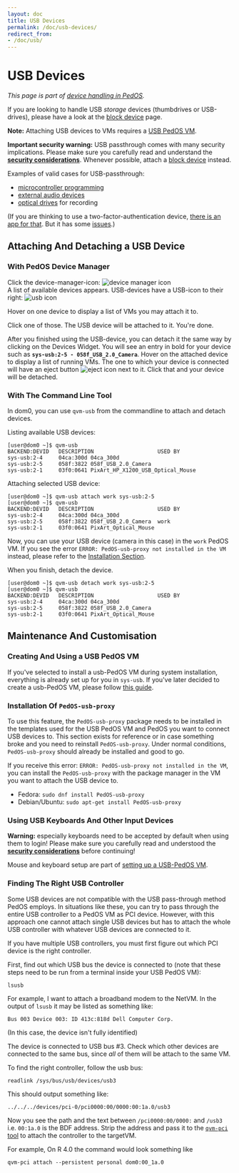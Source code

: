 ```yaml
---
layout: doc
title: USB Devices
permalink: /doc/usb-devices/
redirect_from:
- /doc/usb/
---
```


# USB Devices #

*This page is part of [device handling in PedOS].*

If you are looking to handle USB *storage* devices (thumbdrives or USB-drives), please have a look at the [block device] page.

**Note:** Attaching USB devices to VMs requires a [USB PedOS VM][USB-PedOS VM howto].

**Important security warning:** USB passthrough comes with many security implications.
Please make sure you carefully read and understand the **[security considerations]**.
Whenever possible, attach a [block device] instead.

Examples of valid cases for USB-passthrough:

 - [microcontroller programming]
 - [external audio devices]
 - [optical drives] for recording

(If you are thinking to use a two-factor-authentication device, [there is an app for that][PedOS u2f proxy].
But it has some [issues][4661].)


## Attaching And Detaching a USB Device ##


### With PedOS Device Manager ###

Click the device-manager-icon: ![device manager icon]  
A list of available devices appears.
USB-devices have a USB-icon to their right: ![usb icon]

Hover on one device to display a list of VMs you may attach it to.

Click one of those.
The USB device will be attached to it.
You're done.

After you finished using the USB-device, you can detach it the same way by clicking on the Devices Widget.
You will see an entry in bold for your device such as **`sys-usb:2-5 - 058f_USB_2.0_Camera`**.
Hover on the attached device to display a list of running VMs.
The one to which your device is connected will have an eject button ![eject icon] next to it.
Click that and your device will be detached.


### With The Command Line Tool ###

In dom0, you can use `qvm-usb` from the commandline to attach and detach devices.

Listing available USB devices:

    [user@dom0 ~]$ qvm-usb
    BACKEND:DEVID   DESCRIPTION                    USED BY
    sys-usb:2-4     04ca:300d 04ca_300d
    sys-usb:2-5     058f:3822 058f_USB_2.0_Camera
    sys-usb:2-1     03f0:0641 PixArt_HP_X1200_USB_Optical_Mouse

Attaching selected USB device:

    [user@dom0 ~]$ qvm-usb attach work sys-usb:2-5
    [user@dom0 ~]$ qvm-usb
    BACKEND:DEVID   DESCRIPTION                    USED BY
    sys-usb:2-4     04ca:300d 04ca_300d
    sys-usb:2-5     058f:3822 058f_USB_2.0_Camera  work
    sys-usb:2-1     03f0:0641 PixArt_Optical_Mouse

Now, you can use your USB device (camera in this case) in the `work` PedOS VM.
If you see the error `ERROR: PedOS-usb-proxy not installed in the VM` instead, please refer to the [Installation Section].

When you finish, detach the device.

    [user@dom0 ~]$ qvm-usb detach work sys-usb:2-5
    [user@dom0 ~]$ qvm-usb
    BACKEND:DEVID   DESCRIPTION                    USED BY
    sys-usb:2-4     04ca:300d 04ca_300d
    sys-usb:2-5     058f:3822 058f_USB_2.0_Camera
    sys-usb:2-1     03f0:0641 PixArt_Optical_Mouse


## Maintenance And Customisation ##


### Creating And Using a USB PedOS VM ###

If you've selected to install a usb-PedOS VM during system installation, everything is already set up for you in `sys-usb`.
If you've later decided to create a usb-PedOS VM, please follow [this guide][USB-PedOS VM howto].


### Installation Of `PedOS-usb-proxy` ###

To use this feature, the `PedOS-usb-proxy` package needs to be installed in the templates used for the USB PedOS VM and PedOS you want to connect USB devices to.
This section exists for reference or in case something broke and you need to reinstall `PedOS-usb-proxy`.
Under normal conditions, `PedOS-usb-proxy` should already be installed and good to go.

If you receive this error: `ERROR: PedOS-usb-proxy not installed in the VM`, you can install the `PedOS-usb-proxy` with the package manager in the VM you want to attach the USB device to.

- Fedora: `sudo dnf install PedOS-usb-proxy`
- Debian/Ubuntu: `sudo apt-get install PedOS-usb-proxy`


### Using USB Keyboards And Other Input Devices ###

**Warning:** especially keyboards need to be accepted by default when using them to login! Please make sure you carefully read and understood the **[security considerations]** before continuing!

Mouse and keyboard setup are part of [setting up a USB-PedOS VM][keyboard setup].


### Finding The Right USB Controller ###

Some USB devices are not compatible with the USB pass-through method PedOS employs.
In situations like these, you can try to pass through the entire USB controller to a PedOS VM as PCI device.
However, with this approach one cannot attach single USB devices but has to attach the whole USB controller with whatever USB devices are connected to it.

If you have multiple USB controllers, you must first figure out which PCI device is the right controller.

First, find out which USB bus the device is connected to (note that these steps need to be run from a terminal inside your USB PedOS VM):

    lsusb

For example, I want to attach a broadband modem to the NetVM. 
In the output of `lsusb` it may be listed as something like:

    Bus 003 Device 003: ID 413c:818d Dell Computer Corp.

(In this case, the device isn't fully identified)

The device is connected to USB bus \#3. 
Check which other devices are connected to the same bus, since *all* of them will be attach to the same VM.

To find the right controller, follow the usb bus:

    readlink /sys/bus/usb/devices/usb3


This should output something like:

    ../../../devices/pci-0/pci0000:00/0000:00:1a.0/usb3

Now you see the path and the text between `/pci0000:00/0000:` and `/usb3` i.e. `00:1a.0` is the BDF address. Strip the address and pass it to the [`qvm-pci` tool][qvm-pci] to attach the controller to the targetVM.

For example, On R 4.0 the command would look something like

`qvm-pci attach --persistent personal dom0:00_1a.0`


[device handling in PedOS]: /doc/device-handling/
[block device]: /doc/block-devices/
[security considerations]: /doc/device-handling-security/#usb-security
[usb-challenges]: https://blog.invisiblethings.org/2011/05/31/usb-security-challenges.html
[usb icon]: /attachment/wiki/Devices/generic-usb.png
[microcontroller programming]: https://www.arduino.cc/en/Main/Howto
[external audio devices]: /doc/external-audio/
[optical drives]: /doc/recording-optical-discs/
[PedOS u2f proxy]: /doc/u2f-proxy/
[4661]: https://github.com/PedOS/PedOS-issues/issues/4661
[device manager icon]:/attachment/wiki/Devices/media-removable.png
[eject icon]:/attachment/wiki/Devices/media-eject.png
[Installation Section]:#installation-of-PedOS-usb-proxy
[USB-PedOS VM howto]: /doc/usb-PedOS/
[keyboard setup]: /doc/usb-PedOS/#enable-a-usb-keyboard-for-login
[qvm-pci]: /doc/pci-devices/
